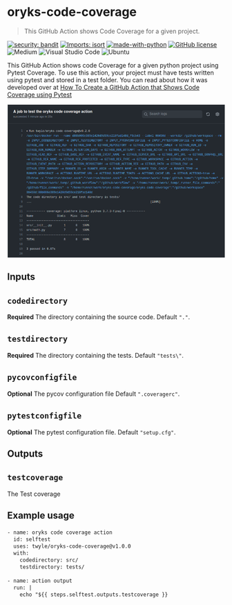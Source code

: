 # oryks-code-coverage

> This GitHub Action shows Code Coverage for a given project.

[![security: bandit][bandit-image]][bandit-url]
[![Imports: isort][isort-image]][isort-url]
[![made-with-python](https://img.shields.io/badge/Made%20with-Python-1f425f.svg)](https://www.python.org/)
[![GitHub license](https://img.shields.io/github/license/Naereen/StrapDown.js.svg)](https://github.com/Naereen/StrapDown.js/blob/master/LICENSE)
![Medium](https://img.shields.io/badge/Medium-12100E?style=for-the-badge&logo=medium&logoColor=white)
![Visual Studio Code](https://img.shields.io/badge/Visual%20Studio%20Code-0078d7.svg?style=for-the-badge&logo=visual-studio-code&logoColor=white)
![Ubuntu](https://img.shields.io/badge/Ubuntu-E95420?style=for-the-badge&logo=ubuntu&logoColor=white)

This GitHub Action shows code Coverage for a given python project using Pytest Coverage. To use this action, your project must have tests written using pytest and stored in a test folder. You can read about how it was developed over at [How To Create a GitHub Action that Shows Code Coverage using Pytest](https://medium.com/@lyle-okoth/creating-a-pytest-github-action-that-shows-code-coverage-b0d11655b748)

![](oryks-coverage-run.png)

## Inputs

## `codedirectory`

**Required** The directory containing the source code. Default `"."`.

## `testdirectory`

**Required** The directory containing the tests. Default `"tests\"`.

## `pycovconfigfile`

**Optional** The pycov configuration file Default `".coveragerc"`.

## `pytestconfigfile`

**Optional** The pytest configuration file. Default `"setup.cfg"`.

## Outputs

## `testcoverage`

The Test coverage

## Example usage
```
- name: oryks code coverage action
  id: selftest
  uses: twyle/oryks-code-coverage@v1.0.0
  with:
    codedirectory: src/
    testdirectory: tests/

- name: action output
  run: |
    echo "${{ steps.selftest.outputs.testcoverage }}
```

[bandit-image]: https://img.shields.io/badge/security-bandit-yellow.svg
[bandit-url]: https://github.com/PyCQA/bandit

[isort-image]: https://img.shields.io/badge/%20imports-isort-%231674b1?style=flat&labelColor=ef8336
[isort-url]: https://pycqa.github.io/isort/
